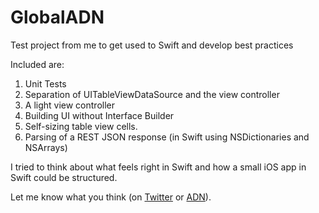 GlobalADN
=========

Test project from me to get used to Swift and develop best practices

Included are:

1. Unit Tests
2. Separation of UITableViewDataSource and the view controller
3. A light view controller
4. Building UI without Interface Builder
5. Self-sizing table view cells.
6. Parsing of a REST JSON response (in Swift using NSDictionaries and NSArrays)

I tried to think about what feels right in Swift and how a small iOS app in Swift could be structured.

Let me know what you think (on [Twitter](https://twitter.com/dasdom) or [ADN](https://alpha.app.net/dasdom)).

